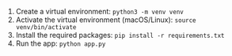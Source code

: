 1. Create a virtual environment: `python3 -m venv venv`
2. Activate the virtual environment (macOS/Linux): `source venv/bin/activate`
3. Install the required packages: `pip install -r requirements.txt`
4. Run the app: `python app.py`
